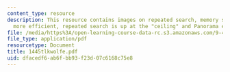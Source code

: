 ```yaml
---
content_type: resource
description: This resource contains images on repeated search, memory search is actually
  more efficient, repeated search is up at the "ceiling" and Panorama experiments.
file: /media/https%3A/open-learning-course-data-rc.s3.amazonaws.com/9-459-scene-understanding-symposium-spring-2006/dfacedf6ab6fbb93f23d07c6168c75e8_1445tlkwolfe.pdf
file_type: application/pdf
resourcetype: Document
title: 1445tlkwolfe.pdf
uid: dfacedf6-ab6f-bb93-f23d-07c6168c75e8
---
```


